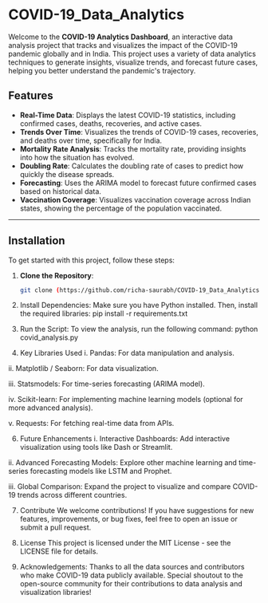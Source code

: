 # COVID-19_Data_Analytics
Welcome to the **COVID-19 Analytics Dashboard**, an interactive data analysis project that tracks and visualizes the impact of the COVID-19 pandemic globally and in India. This project uses a variety of data analytics techniques to generate insights, visualize trends, and forecast future cases, helping you better understand the pandemic's trajectory.


## Features

- **Real-Time Data**: Displays the latest COVID-19 statistics, including confirmed cases, deaths, recoveries, and active cases.
- **Trends Over Time**: Visualizes the trends of COVID-19 cases, recoveries, and deaths over time, specifically for India.
- **Mortality Rate Analysis**: Tracks the mortality rate, providing insights into how the situation has evolved.
- **Doubling Rate**: Calculates the doubling rate of cases to predict how quickly the disease spreads.
- **Forecasting**: Uses the ARIMA model to forecast future confirmed cases based on historical data.
- **Vaccination Coverage**: Visualizes vaccination coverage across Indian states, showing the percentage of the population vaccinated.

---

## Installation

To get started with this project, follow these steps:

1. **Clone the Repository**:
   ```bash
   git clone (https://github.com/richa-saurabh/COVID-19_Data_Analytics.git)
2. Install Dependencies: Make sure you have Python installed. Then, install the required libraries:
   pip install -r requirements.txt

3. Run the Script: To view the analysis, run the following command:
   python covid_analysis.py
4. Key Libraries Used
i. Pandas: For data manipulation and analysis.

ii. Matplotlib / Seaborn: For data visualization.

iii. Statsmodels: For time-series forecasting (ARIMA model).

iv. Scikit-learn: For implementing machine learning models (optional for more advanced analysis).

v. Requests: For fetching real-time data from APIs.

6. Future Enhancements
i. Interactive Dashboards: Add interactive visualization using tools like Dash or Streamlit.

ii. Advanced Forecasting Models: Explore other machine learning and time-series forecasting models like LSTM and Prophet.

iii. Global Comparison: Expand the project to visualize and compare COVID-19 trends across different countries.

7. Contribute
   We welcome contributions! If you have suggestions for new features, improvements, or bug fixes, feel free to open an 
   issue or submit a pull request.

8. License
   This project is licensed under the MIT License - see the LICENSE file for details.

9. Acknowledgements: Thanks to all the data sources and contributors who make COVID-19 data publicly available.
   Special shoutout to the open-source community for their contributions to data analysis and visualization libraries!
